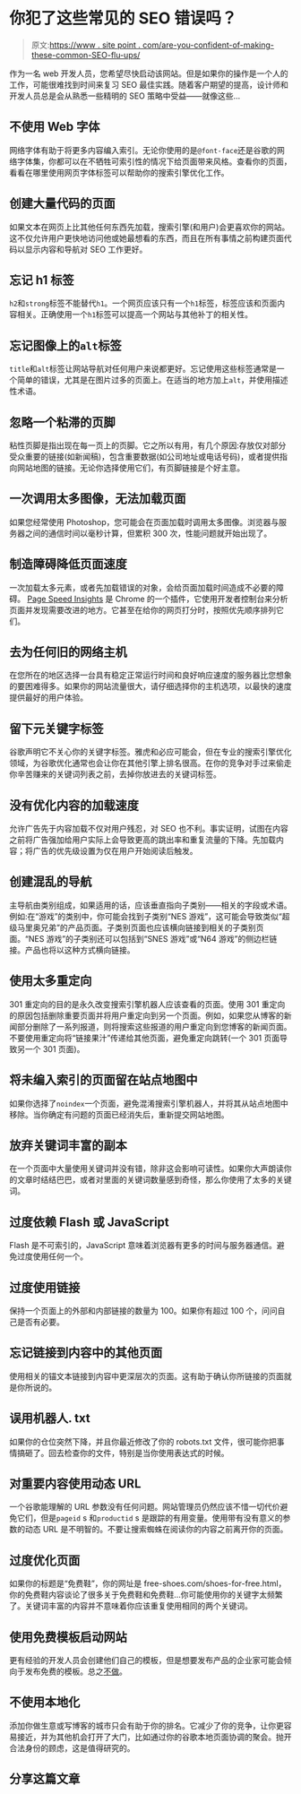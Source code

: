 # 你犯了这些常见的 SEO 错误吗？

> 原文:[https://www . site point . com/are-you-confident-of-making-these-common-SEO-flu-ups/](https://www.sitepoint.com/are-you-guilty-of-making-these-common-seo-foul-ups/)

作为一名 web 开发人员，您希望尽快启动该网站。但是如果你的操作是一个人的工作，可能很难找到时间来复习 SEO 最佳实践。随着客户期望的提高，设计师和开发人员总是会从熟悉一些精明的 SEO 策略中受益——就像这些…

## 不使用 Web 字体

网络字体有助于将更多内容编入索引。无论你使用的是`@font-face`还是谷歌的网络字体集，你都可以在不牺牲可索引性的情况下给页面带来风格。查看你的页面，看看在哪里使用网页字体标签可以帮助你的搜索引擎优化工作。

## 创建大量代码的页面

如果文本在网页上比其他任何东西先加载，搜索引擎(和用户)会更喜欢你的网站。这不仅允许用户更快地访问他或她最想看的东西，而且在所有事情之前构建页面代码以显示内容和导航对 SEO 工作更好。

## 忘记 h1 标签

`h2`和`strong`标签不能替代`h1`。一个网页应该只有一个`h1`标签，标签应该和页面内容相关。正确使用一个`h1`标签可以提高一个网站与其他补丁的相关性。

## 忘记图像上的`alt`标签

`title`和`alt`标签让网站导航对任何用户来说都更好。忘记使用这些标签通常是一个简单的错误，尤其是在图片过多的页面上。在适当的地方加上`alt`，并使用描述性术语。

## 忽略一个粘滞的页脚

粘性页脚是指出现在每一页上的页脚。它之所以有用，有几个原因:存放仅对部分受众重要的链接(如新闻稿)，包含重要数据(如公司地址或电话号码)，或者提供指向网站地图的链接。无论你选择使用它们，有页脚链接是个好主意。

## 一次调用太多图像，无法加载页面

如果您经常使用 Photoshop，您可能会在页面加载时调用太多图像。浏览器与服务器之间的通信时间以毫秒计算，但累积 300 次，性能问题就开始出现了。

## 制造障碍降低页面速度

一次加载太多元素，或者先加载错误的对象，会给页面加载时间造成不必要的障碍。 [Page Speed Insights](https://developers.google.com/speed/pagespeed/insights "Page Speed Insights") 是 Chrome 的一个插件，它使用开发者控制台来分析页面并发现需要改进的地方。它甚至在给你的网页打分时，按照优先顺序排列它们。

## 去为任何旧的网络主机

在您所在的地区选择一台具有稳定正常运行时间和良好响应速度的服务器比您想象的要困难得多。如果你的网站流量很大，请仔细选择你的主机选项，以最快的速度提供最好的用户体验。

## 留下元关键字标签

谷歌声明它不关心你的关键字标签。雅虎和必应可能会，但在专业的搜索引擎优化领域，为谷歌优化通常也会让你在其他引擎上排名很高。在你的竞争对手过来偷走你辛苦赚来的关键词列表之前，去掉你放进去的关键词标签。

## 没有优化内容的加载速度

允许广告先于内容加载不仅对用户残忍，对 SEO 也不利。事实证明，试图在内容之前将广告强加给用户实际上会导致更高的跳出率和重复流量的下降。先加载内容；将广告的优先级设置为仅在用户开始阅读后触发。

## 创建混乱的导航

主导航由类别组成，如果适用的话，应该垂直指向子类别——相关的字段或术语。例如:在“游戏”的类别中，你可能会找到子类别“NES 游戏”，这可能会导致类似“超级马里奥兄弟”的产品页面。子类别页面也应该横向链接到相关的子类别页面。“NES 游戏”的子类别还可以包括到“SNES 游戏”或“N64 游戏”的侧边栏链接。产品也将以这种方式横向链接。

## 使用太多重定向

301 重定向的目的是永久改变搜索引擎机器人应该查看的页面。使用 301 重定向的原因包括删除重要页面并将用户重定向到另一个页面。例如，如果您从博客的新闻部分删除了一系列报道，则将搜索这些报道的用户重定向到您博客的新闻页面。不要使用重定向将“链接果汁”传递给其他页面，避免重定向跳转(一个 301 页面导致另一个 301 页面)。

## 将未编入索引的页面留在站点地图中

如果你选择了`noindex`一个页面，避免混淆搜索引擎机器人，并将其从站点地图中移除。当你确定有问题的页面已经消失后，重新提交网站地图。

## 放弃关键词丰富的副本

在一个页面中大量使用关键词并没有错，除非这会影响可读性。如果你大声朗读你的文章时结结巴巴，或者对里面的关键词数量感到奇怪，那么你使用了太多的关键词。

## 过度依赖 Flash 或 JavaScript

Flash 是不可索引的，JavaScript 意味着浏览器有更多的时间与服务器通信。避免过度使用任何一个。

## 过度使用链接

保持一个页面上的外部和内部链接的数量为 100。如果你有超过 100 个，问问自己是否有必要。

## 忘记链接到内容中的其他页面

使用相关的锚文本链接到内容中更深层次的页面。这有助于确认你所链接的页面就是你所说的。

## 误用机器人. txt

如果你的仓位突然下降，并且你最近修改了你的 robots.txt 文件，很可能你把事情搞砸了。回去检查你的文件，特别是当你使用表达式的时候。

## 对重要内容使用动态 URL

一个谷歌能理解的 URL 参数没有任何问题。网站管理员仍然应该不惜一切代价避免它们，但是`pageid` s 和`productid` s 是跟踪的有用变量。使用带有没有意义的参数的动态 URL 是不明智的。不要让搜索蜘蛛在阅读你的内容之前离开你的页面。

## 过度优化页面

如果你的标题是“免费鞋”，你的网址是 free-shoes.com/shoes-for-free.html，你的免费鞋内容谈论了很多关于免费鞋和免费鞋…你可能使用你的关键字太频繁了。关键词丰富的内容并不意味着你应该重复使用相同的两个关键词。

## 使用免费模板启动网站

更有经验的开发人员会创建他们自己的模板，但是想要发布产品的企业家可能会倾向于发布免费的模板。总之[不做](http://wpmu.org/why-you-should-never-search-for-free-wordpress-themes-in-google-or-anywhere-else/)。

## 不使用本地化

添加你做生意或写博客的城市只会有助于你的排名。它减少了你的竞争，让你更容易接近，并为其他机会打开了大门，比如通过你的谷歌本地页面协调的聚会。抛开合法身份的顾虑，这是值得研究的。

## 分享这篇文章
